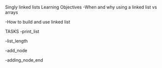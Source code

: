 Singly linked lists
Learning Objectives
-When and why using a linked list vs arrays

-How to build and use linked list

TASKS
-print_list

-list_length

-add_node

-adding_node_end
